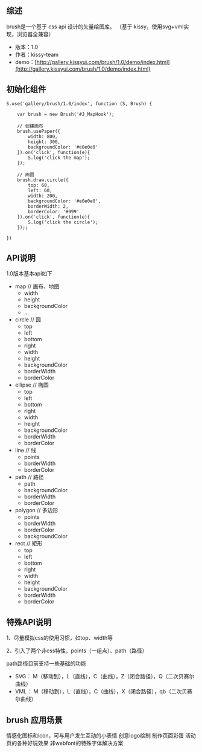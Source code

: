 ## 综述

brush是一个基于 css api 设计的矢量绘图库。
（基于 kissy，使用svg+vml实现，浏览器全兼容）

* 版本：1.0
* 作者：kissy-team
* demo：[http://gallery.kissyui.com/brush/1.0/demo/index.html](http://gallery.kissyui.com/brush/1.0/demo/index.html)

## 初始化组件

    S.use('gallery/brush/1.0/index', function (S, Brush) {

        var brush = new Brush('#J_MapHook');
		
		// 创建画布
		brush.usePaper({
		    width: 800,
		    height: 300,
		    backgroundColor: '#e0e0e0'
		}).on('click', function(e){
			S.log('click the map');
		});

		// 画圆
		brush.draw.circle({
		    top: 60,
		    left: 60,
		    width: 200,
		    backgroundColor: '#e0e0e0',
		    borderWidth: 2,
		    borderColor: '#999'
		}).on('click', function(e){
		    S.log('click the circle');
		});;

    })

## API说明


1.0版本基本api如下
* map // 画布、地图
  * width
  * height
  * backgroundColor
  * ...
* circle // 圆
  * top
  * left
  * bottom
  * right
  * width
  * height
  * backgroundColor
  * borderWidth
  * borderColor
* ellipse // 椭圆
  * top
  * left
  * bottom
  * right
  * width
  * height
  * backgroundColor
  * borderWidth
  * borderColor
* line // 线
  * points
  * borderWidth
  * borderColor
* path // 路径
  * path
  * backgroundColor
  * borderWidth
  * borderColor
* polygon // 多边形
  * points
  * borderWidth
  * borderColor
  * backgroundColor
* rect // 矩形
  * top
  * left
  * bottom
  * right
  * width
  * height
  * backgroundColor
  * borderWidth
  * borderColor

## 特殊API说明

1、尽量模拟css的使用习惯，如top、width等

2、引入了两个非css特性，points（一组点）、path（路径）

path路径目前支持一些基础的功能
* SVG： M（移动到），L（直线），C（曲线），Z（闭合路径），Q（二次贝赛尔曲线）
* VML： M（移动到），L（直线），C（曲线），X（闭合路径），qb（二次贝赛尔曲线）

## brush 应用场景

情感化图标和icon，可与用户发生互动的小表情
创意logo绘制
制作页面彩蛋
活动页的各种好玩效果
非webfont的特殊字体解决方案
